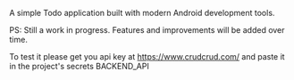 A simple Todo application built with modern Android development tools.

PS: Still a work in progress. Features and improvements will be added over time.

To test it please get you api key at https://www.crudcrud.com/ and paste it in the project's secrets BACKEND_API
